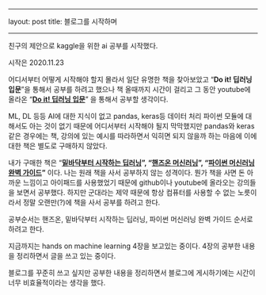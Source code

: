___
layout: post
title: 블로그를 시작하며
___

친구의 제안으로 kaggle을 위한 ai 공부를 시작했다.

시작은 2020.11.23

어디서부터 어떻게 시작해야 할지 몰라서 일단 유명한 책을 찾아보았고 “**Do it! 딥러닝 입문**”을 통해서 공부를 하려고 했으나 책 올때까지 시간이 걸리고 그 동안 youtube에 올라온 “[**Do it! 딥러닝 입문**](https://www.youtube.com/playlist?list=PLJN246lAkhQgbBx2Kag0wIZedn-P9KcH9)” 을 통해서 공부할 생각이다.

ML, DL 등등 AI에 대한 지식이 없고 pandas, keras등 데이터 처리 파이썬 모듈에 대해서도 아는 것이 없기 때문에 어디서부터 시작해야 될지 막막했지만 pandas와 keras같은 경우에는 책, 강의에 있는 예시를 따라하면서 익히면 되지 않을까 하는 마음에 이에 대한 책은 별도로 구매하지 않았다.

내가 구매한 책은 “[**밑바닥부터 시작하는 딥러닝**](http://www.kyobobook.co.kr/product/detailViewKor.laf?ejkGb=KOR&mallGb=KOR&barcode=9788968484636)**”, “**[**핸즈온 머신러닝**](http://www.kyobobook.co.kr/product/detailViewKor.laf?mallGb=KOR&barcode=9791162242964)**”, “**[**파이썬 머신러닝 완벽 가이드**](http://www.kyobobook.co.kr/product/detailViewKor.laf?barcode=9791158391386)**”** 이다. 나는 원래 책을 사서 공부하지 않는 성격이다. 뭔가 책을 사면 돈 아까운 느낌이고 아이패드를 사용했었기 때문에 github이나 youtube에 올라오는 강의들을 보면서 공부했다. 하지만 군대라는 제약 때문에 항상 컴퓨터를 사용할 수 없는 노릇이라서 정말 오랜만(?)에 책을 사서 공부를 하려고 한다.

공부순서는 핸즈온, 밑바닥부터 시작하는 딥러닝, 파이썬 머신러닝 완벽 가이드 순서로 하려고 한다.

지금까지는 hands on machine learning 4장을 보고있는 중이다. 4장의 공부한 내용을 정리하면서 글을 쓰고 있는 중이다. 

블로그를 꾸준히 쓰고 싶지만 공부한 내용을 정리하면서 블로그에 게시하기에는 시간이 너무 비효율적이라는 생각을 했다. 


<!--stackedit_data:
eyJoaXN0b3J5IjpbMTkxMTI1OTExMF19
-->
